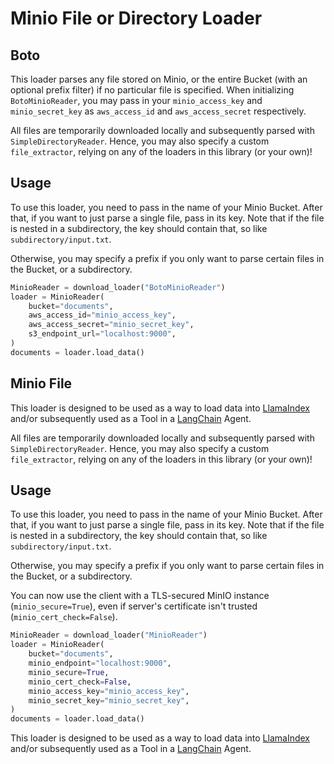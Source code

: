 # Minio File or Directory Loader

## Boto

This loader parses any file stored on Minio, or the entire Bucket (with an optional prefix filter) if no particular file is specified. When initializing `BotoMinioReader`, you may pass in your `minio_access_key` and `minio_secret_key` as `aws_access_id` and `aws_access_secret` respectively.

All files are temporarily downloaded locally and subsequently parsed with `SimpleDirectoryReader`. Hence, you may also specify a custom `file_extractor`, relying on any of the loaders in this library (or your own)!

## Usage

To use this loader, you need to pass in the name of your Minio Bucket. After that, if you want to just parse a single file, pass in its key. Note that if the file is nested in a subdirectory, the key should contain that, so like `subdirectory/input.txt`.

Otherwise, you may specify a prefix if you only want to parse certain files in the Bucket, or a subdirectory.

```python
MinioReader = download_loader("BotoMinioReader")
loader = MinioReader(
    bucket="documents",
    aws_access_id="minio_access_key",
    aws_access_secret="minio_secret_key",
    s3_endpoint_url="localhost:9000",
)
documents = loader.load_data()
```

## Minio File

This loader is designed to be used as a way to load data into [LlamaIndex](https://github.com/run-llama/llama_index/tree/main/llama_index) and/or subsequently used as a Tool in a [LangChain](https://github.com/hwchase17/langchain) Agent.

All files are temporarily downloaded locally and subsequently parsed with `SimpleDirectoryReader`. Hence, you may also specify a custom `file_extractor`, relying on any of the loaders in this library (or your own)!

## Usage

To use this loader, you need to pass in the name of your Minio Bucket. After that, if you want to just parse a single file, pass in its key. Note that if the file is nested in a subdirectory, the key should contain that, so like `subdirectory/input.txt`.

Otherwise, you may specify a prefix if you only want to parse certain files in the Bucket, or a subdirectory.

You can now use the client with a TLS-secured MinIO instance (`minio_secure=True`), even if server's certificate isn't trusted (`minio_cert_check=False`).

```python
MinioReader = download_loader("MinioReader")
loader = MinioReader(
    bucket="documents",
    minio_endpoint="localhost:9000",
    minio_secure=True,
    minio_cert_check=False,
    minio_access_key="minio_access_key",
    minio_secret_key="minio_secret_key",
)
documents = loader.load_data()
```

This loader is designed to be used as a way to load data into [LlamaIndex](https://github.com/run-llama/llama_index/tree/main/llama_index) and/or subsequently used as a Tool in a [LangChain](https://github.com/hwchase17/langchain) Agent.
